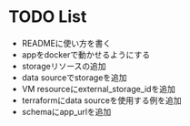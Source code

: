 # TODO List

- READMEに使い方を書く
- appをdockerで動かせるようにする
- storageリソースの追加
- data sourceでstorageを追加
- VM resourceにexternal_storage_idを追加
- terraformにdata sourceを使用する例を追加
- schemaにapp_urlを追加
